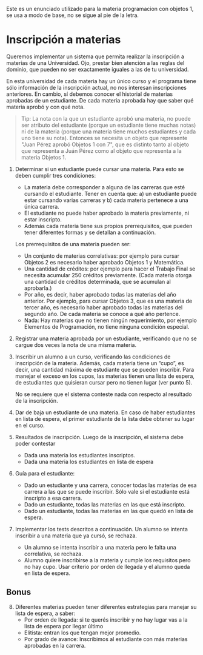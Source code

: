 Este es un enunciado utilizado para la materia programacion con objetos 1, se usa a modo de base, no se sigue al pie de la letra.

# Inscripción a materias

Queremos implementar un sistema que permita realizar la inscripción a materias de una Universidad. Ojo, prestar bien atención a las reglas del dominio, que pueden no ser exactamente iguales a las de tu universidad.

En esta universidad de cada materia hay un único curso y el programa tiene sólo información de la inscripción actual, no nos interesan inscripciones anteriores. 
En cambio, sí debemos conocer el historial de materias aprobadas de un estudiante. 
De cada materia aprobada hay que saber qué materia aprobó y con qué nota.

> Tip: La nota con la que un estudiante aprobó una materia, no puede ser atributo del estudiante (porque un estudiante tiene muchas notas) ni de la materia (porque una materia tiene muchos estudiantes y cada uno tiene su nota). Entonces se necesita un objeto que represente "Juan Pérez aprobó Objetos 1 con 7", que es distinto tanto al objeto que representa a Juán Pérez como al objeto que representa a la materia Objetos 1.

1. Determinar si un estudiante puede cursar una materia. Para esto se deben cumplir tres condiciones: 
   * La materia debe corresponder a alguna de las carreras que esté cursando el estudiante.	Tener en cuenta que: 
    a) un estudiante puede estar cursando varias carreras y 
    b) cada materia pertenece a una única carrera.
   * El estudiante no puede haber aprobado la materia previamente, ni estar inscripto.
   * Además cada materia tiene sus propios prerrequisitos, que pueden tener diferentes formas y se detallan a continuación.
   
   Los prerrequisitos de una materia pueden ser:
   * Un conjunto de materias correlativas: por ejemplo para cursar Objetos 2 es necesario haber aprobado Objetos 1 y Matemática.
   * Una cantidad de créditos: por ejemplo para hacer el Trabajo Final se necesita acumular 250 créditos previamente. (Cada materia  otorga una cantidad de créditos determinada, que se acumulan al aprobarla.)
   * Por año, es decir, haber aprobado todas las materias del año anterior. Por ejemplo, para cursar Objetos 3, que es una materia de tercer año, es necesario haber aprobado todas las materias del segundo año. De cada materia se conoce a qué año pertence.
   * Nada: Hay materias que no tienen ningún requerimiento, por ejemplo Elementos de Programación, no tiene ninguna condición especial.

2. Registrar una materia aprobada por un estudiante, verificando que no se cargue dos veces la nota de una misma materia.

3. Inscribir un alumno a un curso, verificando las condiciones de inscripción de la materia. Además, cada materia tiene un “cupo”, es decir, una cantidad máxima de estudiante que se pueden inscribir. Para manejar el exceso en los cupos, las materias tienen una lista de espera, de estudiantes que quisieran cursar pero no tienen lugar 
(ver punto 5). 

   No se requiere que el sistema conteste nada con respecto al resultado de la inscripción. 

4. Dar de baja un estudiante de una materia. En caso de haber estudiantes en lista de espera, el primer estudiante de la lista debe obtener su lugar en el curso.

5. Resultados de inscripción. Luego de la inscripción, el sistema debe poder contestar
    * Dada una materia los estudiantes inscriptos.
    * Dada una materia los estudiantes en lista de espera

6. Guía para el estudiante: 
    * Dado un estudiante y una carrera, conocer todas las materias de esa carrera a las que se puede inscribir. Sólo vale si el estudiante está inscripto a esa carrera.
    * Dado un estudiante, todas las materias en las que está inscripto.
    * Dado un estudiante, todas las materias en las que quedó en lista de espera.

7. Implementar los tests descritos a continuación. Un alumno se intenta inscribir a una materia que ya cursó, se rechaza.
    * Un alumno se intenta inscribir a una materia pero le falta una correlativa, se rechaza.
    * Alumno quiere inscribirse a la materia y cumple los requisitos pero no hay cupo. Usar criterio por orden de llegada y el alumno queda en lista de espera.

## Bonus
8. Diferentes materias pueden tener diferentes estrategias para manejar su lista de espera, a saber:
    * Por orden de llegada: si te querés inscribir y no hay lugar vas a la lista de espera por llegar último
    * Elitista: entran los que tengan mejor promedio.
    * Por grado de avance: Inscribimos al estudiante con más materias aprobadas en la carrera.
